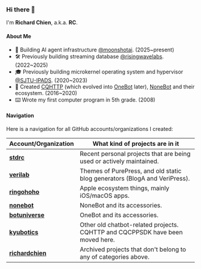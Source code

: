 ### Hi there 👋

<!--
**richardchien/richardchien** is a ✨ _special_ ✨ repository because its `README.md` (this file) appears on your GitHub profile.

Here are some ideas to get you started:

- 🔭 I’m currently working on ...
- 🌱 I’m currently learning ...
- 👯 I’m looking to collaborate on ...
- 🤔 I’m looking for help with ...
- 💬 Ask me about ...
- 📫 How to reach me: ...
- 😄 Pronouns: ...
- ⚡ Fun fact: ...
-->

I'm **Richard Chien**, a.k.a. **RC**.

#### About Me

- 🤖 Building AI agent infrastructure [@moonshotai](https://github.com/moonshotai). (2025~present)
- 🛠 Previously building streaming database [@risingwavelabs](https://github.com/risingwavelabs). (2022~2025)
- 🎓 Previously building microkernel operating system and hypervisor [@SJTU-IPADS](https://github.com/SJTU-IPADS). (2020~2023)
- 🤖 Created [CQHTTP](https://github.com/kyubotics/coolq-http-api) (which evolved into [OneBot](https://github.com/botuniverse/onebot) later), [NoneBot](https://github.com/nonebot/nonebot) and their ecosystem. (2016~2020)
- ⌨️ Wrote my first computer program in 5th grade. (2008)

<!--
- 🛠 Database kernel engineer at [RisingWave Labs](https://github.com/risingwavelabs). (2022~now)
- 🎓 Master at [Institute of Parallel And Distributed Systems (IPADS)](https://ipads.se.sjtu.edu.cn), SJTU. (2020~2023)
- 🤖 Created several popular chatbot projects including [CQHTTP](https://github.com/kyubotics/coolq-http-api) and [NoneBot](https://github.com/nonebot/nonebot). (2016~2020)
  - 📝 Initiated and maintaining [OneBot](https://github.com/botuniverse/onebot) chatbot API standard. (2020~now)
- ⌨️ Wrote my first computer program in 5th grade. (2008)
-->

#### Navigation

Here is a navigation for all GitHub accounts/organizations I created:

Account/Organization | What kind of projects are in it
--- | ---
**[stdrc](https://github.com/stdrc?tab=repositories)** | Recent personal projects that are being used or actively maintained.
**[verilab](https://github.com/verilab)** | Themes of PurePress, and old static blog generators (BlogA and VeriPress).
**[ringohoho](https://github.com/ringohoho)** | Apple ecosystem things, mainly iOS/macOS apps.
**[nonebot](https://github.com/nonebot)** | NoneBot and its accessories.
**[botuniverse](https://github.com/botuniverse)** | OneBot and its accessories.
**[kyubotics](https://github.com/kyubotics)** | Other old chatbot-related projects. CQHTTP and CQCPPSDK have been moved here.
**[richardchien](https://github.com/richardchien)** | Archived projects that don't belong to any of categories above.
